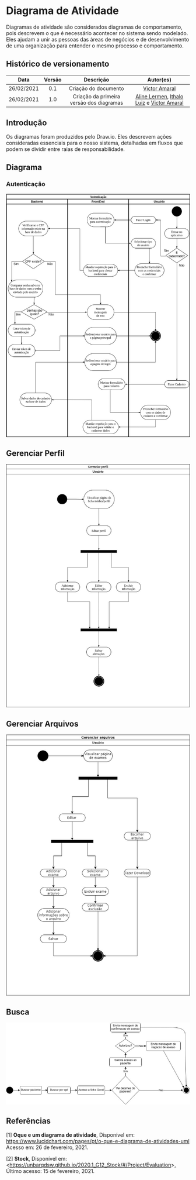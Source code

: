 # Diagrama de Atividade

Diagramas de atividade são considerados diagramas de comportamento, pois descrevem o que é necessário acontecer no sistema sendo modelado. Eles ajudam a unir as pessoas das áreas de negócios e de desenvolvimento de uma organização para entender o mesmo processo e comportamento.

## Histórico de versionamento

|    Data    | Versão |                Descrição                 |                                              Autor(es)                                               |
| :--------: | :----: | :--------------------------------------: | :--------------------------------------------------------------------------------------------------: |
| 26/02/2021 |  0.1   |           Criação do documento           | [Victor Amaral](https://github.com/VictorAmaralc)|
| 26/02/2021 |  1.0   | Criação da primeira versão dos diagramas | [Aline Lermen](https://github.com/AlineLermen), [Ithalo Luiz](https://github.com/ithaloazevedo) e [Victor Amaral](https://github.com/VictorAmaralc) |

## Introdução

Os diagramas foram produzidos pelo Draw.io. Eles descrevem ações consideradas essenciais para o nosso sistema, detalhadas em fluxos que podem se dividir entre raias de responsabilidade.

## Diagrama

### Autenticação

![autenticacao](../assets/images/04-diagramasUML/diagramaAtividade/Autenticacao.jpg)

## Gerenciar Perfil

![gerenciarPerfil](../assets/images/04-diagramasUML/diagramaAtividade/gerenciarPerfil.jpg)

## Gerenciar Arquivos

![gerenciarArquivo](../assets/images/04-diagramasUML/diagramaAtividade/gerenciarArquivo.jpg)

## Busca

![busca](../assets/images/04-diagramasUML/diagramaAtividade/Busca.jpg)

## Referências

[1] **Oque e um diagrama de atividade**, Disponível em: <https://www.lucidchart.com/pages/pt/o-que-e-diagrama-de-atividades-uml> Acesso em: 26 de fevereiro, 2021.

[2] **Stock**, Disponível em: <<https://unbarqdsw.github.io/2020.1_G12_Stock/#/Project/Evaluation>>, Último acesso: 15 de fevereiro, 2021.